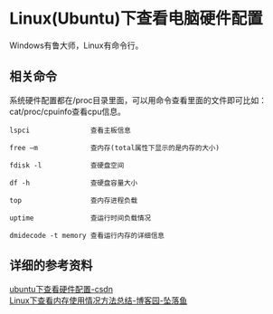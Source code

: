 # Linux(Ubuntu)下查看电脑硬件配置  

Windows有鲁大师，Linux有命令行。  

## 相关命令  
系统硬件配置都在/proc目录里面，可以用命令查看里面的文件即可比如：cat/proc/cpuinfo查看cpu信息。

```
lspci               查看主板信息

free –m             查内存(total属性下显示的是内存的大小)

fdisk -l            查硬盘空间

df -h               查硬盘容量大小

top                 查内存进程负载

uptime              查运行时间负载情况

dmidecode -t memory 查看运行内存的详细信息
```

## 详细的参考资料  
[ubuntu下查看硬件配置-csdn](https://blog.csdn.net/chuanyu/article/details/46611793)  
[Linux下查看内存使用情况方法总结-博客园-坠落鱼](https://www.cnblogs.com/zhuiluoyu/p/6154898.html)